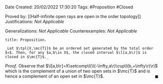 <div class="topSpace"></div>

Date Created: 20/02/2022 17:30:20
Tags: #Proposition #Closed 

Proved by: [[Half-infinite open rays are open in the order topology]]
Justifications: _Not Applicable_

Generalizations: _Not Applicable_
Counterexamples: _Not Applicable_

``` ad-Proposition
title: Proposition.

_Let $\tpl{X,\mc{T}}$ be an ordered set generated by the total order $<$. Then, for any $a,b\in X$, the closed interval $\l[a,b\r]$ is closed in $\mc{T}$._

```

_Proof_. Observe that $\l[a,b\r]=X\setcomp\l(\l(-\infty,a\r)\cup\l(b,+\infty\r)\r)$ which is the complement of a union of two open sets in $\mc{T}$ and is hence a complement of an open set in $\mc{T}$.<span style="float:right;">$\blacksquare$</span>
